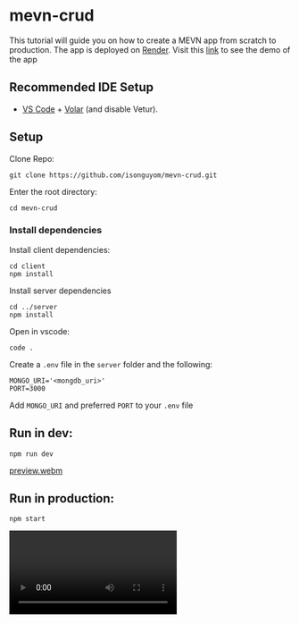 # mevn-crud
This tutorial will guide you on how to create a MEVN app from scratch to production. The app is deployed on [Render](https://render.com/).
Visit this [link](https://mevn-crud.onrender.com/) to see the demo of the app


## Recommended IDE Setup

- [VS Code](https://code.visualstudio.com/) + [Volar](https://marketplace.visualstudio.com/items?itemName=Vue.volar) (and disable Vetur).


## Setup

Clone Repo:
```
git clone https://github.com/isonguyom/mevn-crud.git
```

Enter the root directory:
```
cd mevn-crud
```

### Install dependencies
Install client dependencies:
```
cd client
npm install
```

Install server dependencies
```
cd ../server
npm install
```

Open in vscode:
```
code .
```

Create a `.env` file in the `server` folder and the following:
```
MONGO_URI='<mongdb_uri>'
PORT=3000
```
Add `MONGO_URI` and preferred `PORT` to your `.env` file


## Run in dev:
```
npm run dev
```
[preview.webm](https://github.com/isonguyom/mevn-crud/assets/52254145/4325ad81-e4c6-4ae0-a295-7690f0953c7e)

## Run in production:
```
npm start
```

![App preview](preview.webm)
